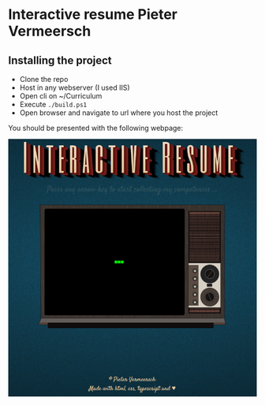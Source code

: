 # Interactive resume Pieter Vermeersch
## Installing the project
- Clone the repo
- Host in any webserver (I used IIS)
- Open cli on ~/Curriculum
- Execute `./build.ps1`
- Open browser and navigate to url where you host the project

You should be presented with the following webpage:

![Interactive resume preview](https://raw.githubusercontent.com/Asopus/Curriculum/main/assets/img/example.PNG?token=ABSYCQS2KYW6QWBIJLE46IC7RWRWS)